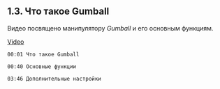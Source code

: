 ## 1.3. Что такое Gumball

Видео посвящено манипулятору *Gumball* и его основным функциям.

[Video](https://player.softculture.cc/embed/online/RHN/RHN_72.15.06_L1-3_Gumball)

``` chapters
00:01 Что такое Gumball

00:40 Основные функции

03:46 Дополнительные настройки
```